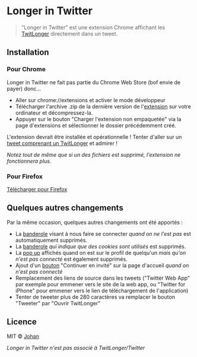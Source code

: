 # Longer in Twitter

> "Longer in Twitter" est une extension Chrome affichant les [TwitLonger](https://twitlonger.com) directement dans un tweet.

## Installation

### Pour Chrome

Longer in Twitter ne fait pas partie du Chrome Web Store (bof envie de payer) donc...
* Aller sur chrome://extensions et activer le mode développeur
* Télécharger l'archive .zip de la dernière version de l'[extension](https://github.com/johan-perso/longer-in-twitter/releases) sur votre ordinateur et décompressez-la.
* Appuyer sur le bouton "Charger l'extension non empaquetée" via la page d'extensions et sélectionner le dossier précédemment créé.

L'extension devrait être installée et opérationnelle ! Tenter d'aller sur un [tweet comprenant un TwitLonger](https://twitter.com/twitlonger/status/738264675855519744) et admirer !

*Notez tout de même que si un des fichiers est supprimé, l'extension ne fonctionnera plus.*

### Pour Firefox

[Télécharger pour Firefox](https://addons.mozilla.org/fr/firefox/addon/longer-in-twitter/)


## Quelques autres changements

Par la même occasion, quelques autres changements ont été apportés :

* La [banderole](https://us-east-1.tixte.net/uploads/images.johanstickman.com/Ne_MaNqUeZ_pAs_Ce_QuI_sE_pAsSe.png) visant à nous faire se connecter *quand on ne l'est pas* est automatiquement supprimés.
* La [banderole](https://us-east-1.tixte.net/uploads/images.johanstickman.com/cookie_twitter.png) *qui indique que des cookies sont utilisés* est supprimés.
* La [pop up](https://us-east-1.tixte.net/uploads/images.johanstickman.com/connectwall_twitter.png) affichés quand on est sur le profil de quelqu'un *mais qu'on n'est pas connecté* est également supprimés.
* Ajout d'un [bouton](https://us-east-1.tixte.net/uploads/images.johanstickman.com/continue_as_guest_twitter.png) "Continuer en invité" sur la page d'accueil *quand on n'est pas connecté*
* Remplacement des liens de source dans les tweets ("Twitter Web App" par exemple pour emmener vers le site de la web app, ou "Twitter for iPhone" pour emmener vers le lien de téléchargement de l'application)
* Tenter de tweeter plus de 280 caractères va remplacer le bouton "Tweeter" par "Ouvrir TwitLonger"


## Licence

MIT © [Johan](https://johanstickman.com)

*Longer in Twitter n'est pas associé à TwitLonger/Twitter*
